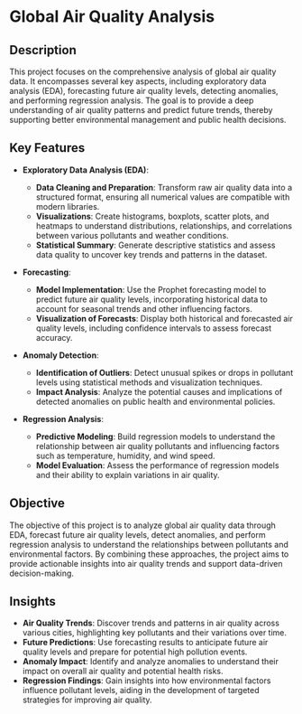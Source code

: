 # Global Air Quality Analysis

## Description
This project focuses on the comprehensive analysis of global air quality data. It encompasses several key aspects, including exploratory data analysis (EDA), forecasting future air quality levels, detecting anomalies, and performing regression analysis. The goal is to provide a deep understanding of air quality patterns and predict future trends, thereby supporting better environmental management and public health decisions.

## Key Features
- **Exploratory Data Analysis (EDA)**:
  - **Data Cleaning and Preparation**: Transform raw air quality data into a structured format, ensuring all numerical values are compatible with modern libraries.
  - **Visualizations**: Create histograms, boxplots, scatter plots, and heatmaps to understand distributions, relationships, and correlations between various pollutants and weather conditions.
  - **Statistical Summary**: Generate descriptive statistics and assess data quality to uncover key trends and patterns in the dataset.

- **Forecasting**:
  - **Model Implementation**: Use the Prophet forecasting model to predict future air quality levels, incorporating historical data to account for seasonal trends and other influencing factors.
  - **Visualization of Forecasts**: Display both historical and forecasted air quality levels, including confidence intervals to assess forecast accuracy.

- **Anomaly Detection**:
  - **Identification of Outliers**: Detect unusual spikes or drops in pollutant levels using statistical methods and visualization techniques.
  - **Impact Analysis**: Analyze the potential causes and implications of detected anomalies on public health and environmental policies.

- **Regression Analysis**:
  - **Predictive Modeling**: Build regression models to understand the relationship between air quality pollutants and influencing factors such as temperature, humidity, and wind speed.
  - **Model Evaluation**: Assess the performance of regression models and their ability to explain variations in air quality.

## Objective
The objective of this project is to analyze global air quality data through EDA, forecast future air quality levels, detect anomalies, and perform regression analysis to understand the relationships between pollutants and environmental factors. By combining these approaches, the project aims to provide actionable insights into air quality trends and support data-driven decision-making.

## Insights
- **Air Quality Trends**: Discover trends and patterns in air quality across various cities, highlighting key pollutants and their variations over time.
- **Future Predictions**: Use forecasting results to anticipate future air quality levels and prepare for potential high pollution events.
- **Anomaly Impact**: Identify and analyze anomalies to understand their impact on overall air quality and potential health risks.
- **Regression Findings**: Gain insights into how environmental factors influence pollutant levels, aiding in the development of targeted strategies for improving air quality.
